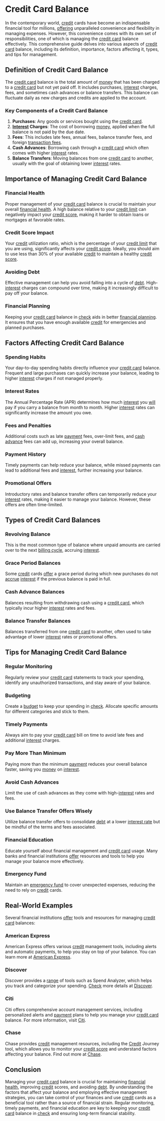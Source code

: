 # Credit Card Balance

In the contemporary world, [credit](../c/credit.md) cards have become an indispensable financial tool for millions, [offering](../o/offering.md) unparalleled convenience and flexibility in managing expenses. However, this convenience comes with its own set of responsibilities, one of which is managing the [credit card](../c/credit_card.md) balance effectively. This comprehensive guide delves into various aspects of [credit card](../c/credit_card.md) balance, including its definition, importance, factors affecting it, types, and tips for management.

## Definition of Credit Card Balance

The [credit card](../c/credit_card.md) balance is the total amount of [money](../m/money.md) that has been charged to a [credit card](../c/credit_card.md) but not yet paid off. It includes purchases, [interest](../i/interest.md) charges, fees, and sometimes cash advances or balance transfers. This balance can fluctuate daily as new charges and credits are applied to the account.

### Key Components of a Credit Card Balance

1. **Purchases**: Any goods or services bought using the [credit card](../c/credit_card.md).
2. **[Interest](../i/interest.md) Charges**: The cost of borrowing [money](../m/money.md), applied when the full balance is not paid by the due date.
3. **Fees**: This includes late fees, annual fees, balance transfer fees, and foreign [transaction fees](../t/transaction_fees.md).
4. **Cash Advances**: Borrowing cash through a [credit card](../c/credit_card.md) which often comes with higher [interest](../i/interest.md) rates.
5. **Balance Transfers**: Moving balances from one [credit card](../c/credit_card.md) to another, usually with the goal of obtaining lower [interest](../i/interest.md) rates.

## Importance of Managing Credit Card Balance

### Financial Health

Proper management of your [credit card](../c/credit_card.md) balance is crucial to maintain your overall [financial health](../f/financial_health.md). A high balance relative to your [credit limit](../c/credit_limit.md) can negatively impact your [credit score](../c/credit_score.md), making it harder to obtain loans or mortgages at favorable rates.

### Credit Score Impact
Your [credit](../c/credit.md) utilization ratio, which is the percentage of your [credit limit](../c/credit_limit.md) that you are using, significantly affects your [credit score](../c/credit_score.md). Ideally, you should aim to use less than 30% of your available [credit](../c/credit.md) to maintain a healthy [credit score](../c/credit_score.md).

### Avoiding Debt

Effective management can help you avoid falling into a cycle of [debt](../d/debt.md). High-[interest](../i/interest.md) charges can compound over time, making it increasingly difficult to pay off your balance.

### Financial Planning

Keeping your [credit card](../c/credit_card.md) balance in [check](../c/check.md) aids in better [financial planning](../f/financial_planning.md). It ensures that you have enough available [credit](../c/credit.md) for emergencies and planned purchases.

## Factors Affecting Credit Card Balance

### Spending Habits

Your day-to-day spending habits directly influence your [credit card](../c/credit_card.md) balance. Frequent and large purchases can quickly increase your balance, leading to higher [interest](../i/interest.md) charges if not managed properly.

### Interest Rates

The Annual Percentage Rate (APR) determines how much [interest](../i/interest.md) you [will](../w/will.md) pay if you carry a balance from month to month. Higher [interest](../i/interest.md) rates can significantly increase the amount you owe.

### Fees and Penalties

Additional costs such as late [payment](../p/payment.md) fees, over-limit fees, and [cash advance](../c/cash_advance.md) fees can add up, increasing your overall balance.

### Payment History

Timely payments can help reduce your balance, while missed payments can lead to additional fees and [interest](../i/interest.md), further increasing your balance.

### Promotional Offers

Introductory rates and balance transfer offers can temporarily reduce your [interest](../i/interest.md) rates, making it easier to manage your balance. However, these offers are often time-limited.

## Types of Credit Card Balances

### Revolving Balance

This is the most common type of balance where unpaid amounts are carried over to the next [billing cycle](../b/billing_cycle.md), accruing [interest](../i/interest.md).

### Grace Period Balances

Some [credit](../c/credit.md) cards [offer](../o/offer.md) a grace period during which new purchases do not [accrue](../a/accrue.md) [interest](../i/interest.md) if the previous balance is paid in full.

### Cash Advance Balances

Balances resulting from withdrawing cash using a [credit card](../c/credit_card.md), which typically incur higher [interest](../i/interest.md) rates and fees.

### Balance Transfer Balances

Balances transferred from one [credit card](../c/credit_card.md) to another, often used to take advantage of lower [interest](../i/interest.md) rates or promotional offers.

## Tips for Managing Credit Card Balance

### Regular Monitoring

Regularly review your [credit card](../c/credit_card.md) statements to track your spending, identify any unauthorized transactions, and stay aware of your balance.

### Budgeting

Create a [budget](../b/budget.md) to keep your spending in [check](../c/check.md). Allocate specific amounts for different categories and stick to them.

### Timely Payments

Always aim to pay your [credit card](../c/credit_card.md) bill on time to avoid late fees and additional [interest](../i/interest.md) charges.

### Pay More Than Minimum

Paying more than the minimum [payment](../p/payment.md) reduces your overall balance faster, saving you [money](../m/money.md) on [interest](../i/interest.md).

### Avoid Cash Advances

Limit the use of cash advances as they come with high-[interest](../i/interest.md) rates and fees.

### Use Balance Transfer Offers Wisely

Utilize balance transfer offers to consolidate [debt](../d/debt.md) at a lower [interest rate](../i/interest_rate.md) but be mindful of the terms and fees associated.

### Financial Education

Educate yourself about financial management and [credit card](../c/credit_card.md) usage. Many banks and financial institutions [offer](../o/offer.md) resources and tools to help you manage your balance more effectively.

### Emergency Fund

Maintain an [emergency fund](../e/emergency_fund.md) to cover unexpected expenses, reducing the need to rely on [credit](../c/credit.md) cards.

## Real-World Examples

Several financial institutions [offer](../o/offer.md) tools and resources for managing [credit card](../c/credit_card.md) balances:

### American Express

American Express offers various [credit](../c/credit.md) management tools, including alerts and automatic payments, to help you stay on top of your balance. You can learn more at [American Express](https://www.americanexpress.com).

### Discover

Discover provides a [range](../r/range.md) of tools such as Spend Analyzer, which helps you track and categorize your spending. [Check](../c/check.md) more details at [Discover](https://www.discover.com).

### Citi

Citi offers comprehensive account management services, including personalized alerts and [payment](../p/payment.md) plans to help you manage your [credit card](../c/credit_card.md) balance. For more information, visit [Citi](https://www.citi.com).

### Chase

Chase provides [credit](../c/credit.md) management resources, including the [Credit](../c/credit.md) Journey tool, which allows you to monitor your [credit score](../c/credit_score.md) and understand factors affecting your balance. Find out more at [Chase](https://www.chase.com).

## Conclusion

Managing your [credit card](../c/credit_card.md) balance is crucial for maintaining [financial health](../f/financial_health.md), improving [credit](../c/credit.md) scores, and avoiding [debt](../d/debt.md). By understanding the factors that affect your balance and employing effective management strategies, you can take control of your finances and use [credit](../c/credit.md) cards as a beneficial tool rather than a source of financial strain. Regular monitoring, timely payments, and financial education are key to keeping your [credit card](../c/credit_card.md) balance in [check](../c/check.md) and ensuring long-term financial stability.